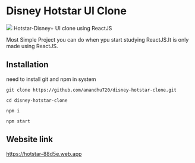 # Disney Hotstar UI Clone
<img src="https://media.giphy.com/media/vAu3uN2sY1DvXv0a46/giphy.gif">
Hotstar-Disney+ UI clone using ReactJS

Most Simple Project you can do when ypu start studying ReactJS.It is only made using ReactJS.

## Installation

need to install git and npm in system

```
git clone https://github.com/anandhu720/disney-hotstar-clone.git

cd disney-hotstar-clone

npm i

npm start

```

## Website link

https://hotstar-88d5e.web.app

